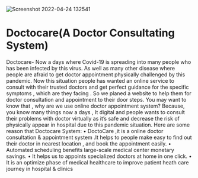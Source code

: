 ![Screenshot 2022-04-24 132541](https://user-images.githubusercontent.com/73100677/164966271-729c0fad-a5fe-44e0-808e-278d529922c7.png)
# Doctocare(A Doctor Consultating System)
Doctocare-
Now a days where Covid-19 is spreading into many people who has been infected by this virus. As well as many other disease where people are afraid to get doctor appointment physically challenged by this pandemic. Now this situation people has wanted an online service to consult with their trusted doctors and get perfect guidance for the specific symptoms , which are they facing . So we planed a website to help them for doctor consultation and appointment to their door steps. You may want to know that , why are we use online doctor appointment system? Because, you know many things now a days , It digital and people wants to consult their problems with doctor virtually as it’s safe and decrease the risk of physically appear in hospital due to this pandemic situation. Here are some reason that Doctocare System: • DoctoCare ,it is a online doctor consultation & appointment system .It helps to people make easy to find out their doctor in nearest location , and book the appointment easily. • Automated scheduling benefits large-scale medical center monetary savings. • It helps us to appoints specialized doctors at home in one click. • It is an optimize phase of medical healthcare to improve patient heath care journey in hospital & clinics
